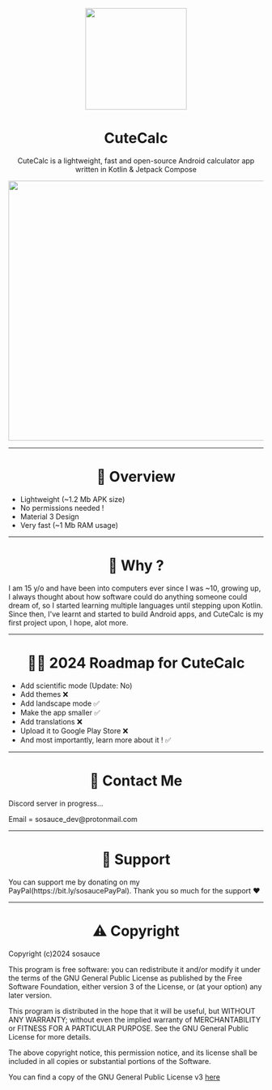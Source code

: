 <p align=center><image src="https://i.ibb.co/n8YkmBm/pink-icon.png" height="200" /></p>
<h1 align="center">CuteCalc</h1>
<p align="center">CuteCalc is a lightweight, fast and open-source Android calculator app written in Kotlin & Jetpack Compose</p>
<p align=center><image src="https://i.ibb.co/B6TkXyw/1.jpg" height="512" /></p>

---
<h1 align=center>👀 Overview</h1>

- Lightweight (~1.2 Mb APK size)
- No permissions needed !
- Material 3 Design
- Very fast (~1 Mb RAM usage)

---
<h1 align=center>🤔 Why ?</h1>

<p>I am 15 y/o and have been into computers ever since I was ~10, growing up, I always thought about how software could do anything someone could dream of, so I started learning multiple languages until stepping upon Kotlin. Since then, I've learnt and started to build Android apps, and CuteCalc is my first project upon, I hope, alot more. </p>

---
<h1 align=center>🏃‍♂️ 2024 Roadmap for CuteCalc</h1>

- Add scientific mode (Update: No)
- Add themes ❌
- Add landscape mode ✅
- Make the app smaller ✅
- Add translations ❌
- Upload it to Google Play Store ❌
- And most importantly, learn more about it ! ✅

---
<h1 align=center>💬 Contact Me</h1>
<p>Discord server in progress...</p>
<p>Email = sosauce_dev@protonmail.com</p>

---
<h1 align=center>🤑 Support</h1>

<p>You can support me by donating on my PayPal(https://bit.ly/sosaucePayPal). Thank you so much for the support ❤️</p>

---
<h1 align=center>⚠️ Copyright</h1>

<p>Copyright (c)2024 sosauce

This program is free software: you can redistribute it and/or modify
it under the terms of the GNU General Public License as published by
the Free Software Foundation, either version 3 of the License, or
(at your option) any later version.

This program is distributed in the hope that it will be useful,
but WITHOUT ANY WARRANTY; without even the implied warranty of
MERCHANTABILITY or FITNESS FOR A PARTICULAR PURPOSE. See the
GNU General Public License for more details.

The above copyright notice, this permission notice, and its license shall be included in all copies or substantial portions of the Software.

You can find a copy of the GNU General Public License v3 [here](https://www.gnu.org/licenses/)</p>


